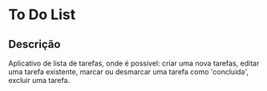 # To Do List

## Descrição 
Aplicativo de lista de tarefas, onde é possível: criar uma nova tarefas, editar uma tarefa existente, marcar ou desmarcar uma tarefa como 'concluida', excluir uma tarefa.
